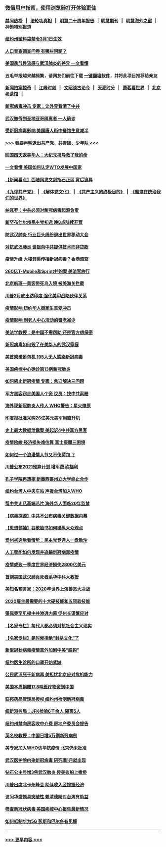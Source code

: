 ### [微信用户指南，使用浏览器打开体验更佳](https://github.com/gfw-breaker/banned-news1/blob/master/indexes/wechat-guide.md?t=0)
#### [禁闻热榜](热点新闻.md?t=0)  &nbsp;&nbsp;|&nbsp;&nbsp; [法轮功真相](https://github.com/gfw-breaker/truth/blob/master/README.md?t=0) &nbsp;&nbsp;|&nbsp;&nbsp; [明慧二十周年报告](https://github.com/gfw-breaker/mh-reports/blob/master/README.md?t=0) &nbsp;&nbsp;|&nbsp;&nbsp;[明慧期刊](https://github.com/gfw-breaker/mh-qikan) &nbsp;&nbsp;|&nbsp;&nbsp; [明慧海外之窗](https://github.com/gfw-breaker/mh-news/blob/master/README.md?t=0) &nbsp;&nbsp;|&nbsp;&nbsp; [神韵特别报道](https://github.com/gfw-breaker/mh-news/blob/master/shenyun.md?t=0)
#### [纽约州塑料袋禁令3月1日生效](../pages/nsc412/n11862832.md?t=02121902) 
#### [人口普查调查问卷  有哪些问题？](../pages/nsc412/n11862808.md?t=02121902) 
#### [美国季节性流感与武汉肺炎的差异 一文看懂](../pages/nsc412/n11862428.md?t=02121902) 
#### 五毛举报越来越频繁，请网友们前往下载 [一键翻墙软件](https://github.com/gfw-breaker/ssr-accounts)，并将此项目推荐给亲友
#### [新闻拍案惊奇](https://github.com/gfw-breaker/banned-news1/blob/master/pages/link4.md) &nbsp;&nbsp;|&nbsp;&nbsp; [江峰时刻](https://github.com/gfw-breaker/banned-news1/blob/master/pages/link4.md) &nbsp;&nbsp;|&nbsp;&nbsp; [文昭谈古论今](https://github.com/gfw-breaker/banned-news1/blob/master/pages/link4.md) &nbsp;&nbsp;|&nbsp;&nbsp; [天亮时分](https://github.com/gfw-breaker/banned-news1/blob/master/pages/link4.md) &nbsp;&nbsp;|&nbsp;&nbsp; [萧茗看世界](https://github.com/gfw-breaker/banned-news1/blob/master/pages/link4.md) &nbsp;&nbsp;|&nbsp;&nbsp; [北京老茶馆](https://github.com/gfw-breaker/banned-news1/blob/master/pages/link4.md) &nbsp;&nbsp;|&nbsp;&nbsp; 
#### [新冠病毒冲击 专家：让外界看清了中共](../pages/nsc412/n11862280.md?t=02121902) 
#### [武汉撤侨到圣地亚哥隔离者 一人确诊](../pages/nsc412/n11862460.md?t=02121902) 
#### [受新冠病毒影响 美国唐人街中餐馆生意减半](../pages/nsc412/n11861940.md?t=02121902) 
#### [>>> 我要声明退出共产党、共青团、少年队 <<<](https://github.com/begood0513/goodnews/blob/master/quit/letter.md) 
#### [回国四天返美华人：大纪元报导救了我的命](../pages/nsc412/n11862181.md?t=02121902) 
#### [一文看懂 美国如何认定WTO发展中国家](../pages/nsc412/n11862051.md?t=02121902) 
#### [【新闻看点】西陆网发文剑指石正丽 背后诡异](../pages/nsc412/n11861792.md?t=02121902) 
#### [《九评共产党》](https://github.com/begood0513/9ping.md/blob/master/README.md) &nbsp;|&nbsp; [《解体党文化》](../../../../jtdwh.md/blob/master/README.md)  &nbsp;|&nbsp; [《共产主义的终极目的》](../../../../gczydzjmd.md/blob/master/README.md) &nbsp;|&nbsp; [《魔鬼在统治我们的世界》](../../../../mgztzwmdsj.md/blob/master/README.md) 
#### [纳瓦罗：中共必须对新冠病毒起源负责](../pages/nsc412/n11861810.md?t=02121902) 
#### [新罕布什尔州民主党初选 晚8点陆续开票](../pages/nsc412/n11861872.md?t=02121902) 
#### [防武汉肺炎 行业巨头纷纷退出世界移动大会](../pages/nsc412/n11861795.md?t=02121902) 
#### [对抗武汉肺炎 世银向中共提供技术而非贷款](../pages/nsc412/n11861652.md?t=02121902) 
#### [疫情升级 大楼粪渠传播新冠病毒？香港调查](../pages/nsc412/n11861556.md?t=02121902) 
#### [260亿T-Mobile和Sprint并购案 美法官放行](../pages/nsc412/n11861511.md?t=02121902) 
#### [北京航班一乘客带死鸟入境 被美海关拦截](../pages/nsc412/n11861317.md?t=02121902) 
#### [川普2月底出访印度 强化美印战略伙伴关系](../pages/nsc412/n11860557.md?t=02121902) 
#### [疫情影响  纽约华人商家生意受冲击](../pages/nsc412/n11860284.md?t=02121902) 
#### [疫情影响  到老人中心活动的耆老减少](../pages/nsc412/n11860199.md?t=02121902) 
#### [美法学教授：是中国不需帮助 还是官方想保密](../pages/nsc412/n11859492.md?t=02121902) 
#### [新冠病毒如何毁了在美华人的武汉家庭](../pages/nsc412/n11859524.md?t=02121902) 
#### [美首架撤侨包机 195人无人感染新冠病毒](../pages/nsc412/n11859908.md?t=02121902) 
#### [美国疾控中心确诊第13例新冠肺炎](../pages/nsc412/n11859966.md?t=02121902) 
#### [如何遏止新冠疫情 专家：急迫解决三问题](../pages/nsc412/n11859685.md?t=02121902) 
#### [军方黑客窃走美国人个资 议员：找中共索赔](../pages/nsc412/n11859371.md?t=02121902) 
#### [海外现新冠肺炎人传人 WHO警告：星火燎原](../pages/nsc412/n11859252.md?t=02121902) 
#### [印度拟批准采购26亿美元美军用直升机](../pages/nsc412/n11859143.md?t=02121902) 
#### [史上最大数据泄露案 美起诉4中共军方黑客](../pages/nsc412/n11859115.md?t=02121902) 
#### [疫情险峻 经济损失难估算 富士康曝三困境](../pages/nsc412/n11859120.md?t=02121902) 
#### [如何过一个浪漫情人节又不伤荷包 ？](../pages/nsc412/n11858969.md?t=02121902) 
#### [川普公布2021预算计划 增军费 砍福利](../pages/nsc412/n11859012.md?t=02121902) 
#### [孔子学院再遭拒 新墨西哥州立大学终止合作](../pages/nsc412/n11858661.md?t=02121902) 
#### [纽约台湾人中央车站  声援台湾加入WHO](../pages/nsc412/n11857757.md?t=02121902) 
#### [帮中共走私高端芯片 海外华人面临20年监禁](../pages/nsc412/n11855016.md?t=02121902) 
#### [【病毒探源】中共不公布病毒关键数据内幕](../pages/nsc412/n11856584.md?t=02121902) 
#### [【思想领袖】谷歌脸书如何操纵大众观点](../pages/nsc412/n11680874.md?t=02121902) 
#### [爱州初选后看情势：民主党竞选人一盘散沙](../pages/nsc412/n11856557.md?t=02121902) 
#### [人工智能如何发现并追踪新冠病毒疫情](../pages/nsc412/n11856398.md?t=02121902) 
#### [疫情或致一季度世界经济损失2800亿美元](../pages/nsc412/n11855639.md?t=02121902) 
#### [首例美国武汉肺炎死者系华中科大教授](../pages/nsc412/n11855500.md?t=02121902) 
#### [美知名预言家：2020年世界上演善恶大决战](../pages/nsc412/n11855418.md?t=02121902) 
#### [2020雇主最需要的十大硬技能和五项软技能](../pages/nsc412/n11850953.md?t=02121902) 
#### [蓬佩奥罕见揭中共渗透内幕 促州长谨慎应对](../pages/nsc412/n11854685.md?t=02121902) 
#### [【名家专栏】每代人都必须对抗社会主义现实](../pages/nsc412/n11831412.md?t=02121902) 
#### [【名家专栏】是时候拒绝“封杀文化”了](../pages/nsc412/n11814093.md?t=02121902) 
#### [新型冠状病毒疫情意外加剧中美“脱钩”](../pages/nsc412/n11854475.md?t=02121902) 
#### [纽约医生诊所的口罩开始紧缺](../pages/nsc412/n11853364.md?t=02121902) 
#### [公民武汉死于新病毒 美担忧北京应对危机能力](../pages/nsc412/n11854331.md?t=02121902) 
#### [美国本周捐赠17.8吨医疗物资到中国](../pages/nsc412/n11854269.md?t=02121902) 
#### [联邦药品管理局授权  纽约州检测新冠病毒](../pages/nsc412/n11853371.md?t=02121902) 
#### [纽新港务局：JFK检验6千余人  隔离5人](../pages/nsc412/n11853366.md?t=02121902) 
#### [纽约州禁向房客收中介费  房地产委员会提告](../pages/nsc412/n11853360.md?t=02121902) 
#### [英名校教授：中国日增5万例新冠病例](../pages/nsc412/n11854174.md?t=02121902) 
#### [美专家加入WHO访华抗疫情 北京仍未批准](../pages/nsc412/n11854043.md?t=02121902) 
#### [武汉医护院内染新冠病毒 研究曝1月就出现](../pages/nsc412/n11852928.md?t=02121902) 
#### [钻石公主号增3例武汉肺炎 传美拟船上撤侨](../pages/nsc412/n11853240.md?t=02121902) 
#### [川普出席北卡州峰会 助低收入区提振经济](../pages/nsc412/n11853232.md?t=02121902) 
#### [访问华盛顿具突破性 赖清德盼对台湾有助益](../pages/nsc412/n11853129.md?t=02121902) 
#### [筛查新冠状病毒 美国疾控中心报告最新情况](../pages/nsc412/n11853070.md?t=02121902) 
#### [如何抵制华为5G 彭斯和巴尔各有见解](../pages/nsc412/n11852535.md?t=02121902) 

----
#### [ >>> 更早内容 <<< ](../indexes/nsc412-earlier.md)

